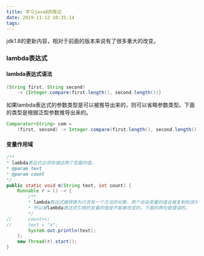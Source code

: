 ```yaml
---
title: 学习java8的笔记
date: 2019-11-12 10:35:14
tags:
---
```


jdk1.8的更新内容，相对于前面的版本来说有了很多重大的改变。

<!-- more -->


### lambda表达式

#### lambda表达式语法
```java
(String first, String second) 
    -> {Integer.compare(first.length(), second.length())}
```

如果lambda表达式的参数类型是可以被推导出来的，则可以省略参数类型。下面的类型是根据泛型参数推导出来的。
```java
Comparator<String> com = 
    (first, second) -> Integer.compare(first.length(), second.length());
```

#### 变量作用域

```java
/**
* lambda表达式必须存储这两个变量的值。
* @param text
* @param count
*/
public static void m(String text, int count) {
    Runnable r = () -> {
        /**
        * lambda表达式被转换为只含有一个方法的对象，两个自由变量的值会被复制到该对象的实例变量中。
        * 所以被lambda表达式引用的变量的值是不能被改变的，下面的两句是错误的。
        */
//      count++;
//      text = "a";
        System.out.println(text);
    };
    new Thread(r).start();
}
```